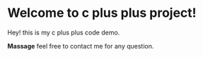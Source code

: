 Welcome to c plus plus project!
===================


Hey! this is my c plus plus code demo.


**Massage** feel free to contact me for any question.
